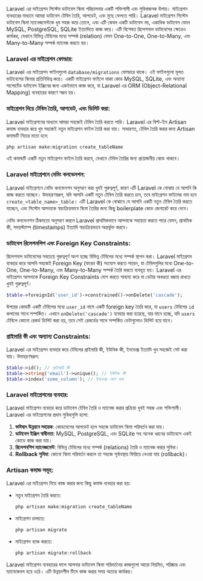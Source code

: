 Laravel এর মাইগ্রেশন সিস্টেম ডাটাবেস স্কিমা পরিচালনার একটি শক্তিশালী এবং সুবিধাজনক উপায়। মাইগ্রেশন ব্যবহারের মাধ্যমে আমরা ডাটাবেস টেবিল তৈরি, আপডেট, এবং মুছে ফেলতে পারি। Laravel মাইগ্রেশন সিস্টেম ডাটাবেস স্কিমা ম্যানেজমেন্টকে খুব সহজ করে তোলে, এবং এটি কেবল একটি ডাটাবেস নয়, একাধিক ডাটাবেস যেমন MySQL, PostgreSQL, SQLite ইত্যাদিতে কাজ করে। এটি বিশেষত রিলেশনাল ডাটাবেসের ক্ষেত্রেও কার্যকর, যেখানে বিভিন্ন টেবিলের মধ্যে সম্পর্ক (relation) যেমন One-to-One, One-to-Many, এবং Many-to-Many সম্পর্ক ম্যানেজ করতে হয়।

### Laravel এর মাইগ্রেশন ফোল্ডার:

Laravel এর মাইগ্রেশন ফাইলগুলো `database/migrations` ফোল্ডারে থাকে। এই ফাইলগুলো মূলত ডাটাবেসের স্কিমার প্রতিনিধিত্ব করে। একটি মাইগ্রেশন ফাইলে থাকা কোড MySQL, SQLite, এবং অন্যান্য সাপোর্টেড ডাটাবেস ইঞ্জিনের জন্য একইভাবে কাজ করে, যা Laravel এর ORM (Object-Relational Mapping) ব্যবহারের কারণে সম্ভব হয়।

### মাইগ্রেশন দিয়ে টেবিল তৈরি, আপডেট, এবং ডিলিট করা:

Laravel মাইগ্রেশনের মাধ্যমে আমরা সহজেই টেবিল তৈরি করতে পারি। Laravel এর বিল্ট-ইন Artisan কমান্ড ব্যবহার করে খুব সহজেই নতুন মাইগ্রেশন ফাইল তৈরি করা যায়। সাধারণত, টেবিল তৈরি করার জন্য Artisan কমান্ডটি নিচের মতো হবে:

```bash
php artisan make:migration create_tableName
```

এই কমান্ডটি একটি নতুন মাইগ্রেশন ফাইল তৈরি করবে, যেখানে টেবিল তৈরির জন্য প্রয়োজনীয় কোড থাকবে।

### Laravel মাইগ্রেশনে নেমিং কনভেনশন:

Laravel মাইগ্রেশনে নেমিং কনভেনশন অনুসরণ করা খুবই গুরুত্বপূর্ণ, কারণ এটি Laravel কে বোঝায় যে আপনি কি কাজ করতে যাচ্ছেন। উদাহরণস্বরূপ, যদি আপনি একটি নতুন টেবিল তৈরি করতে চান, তবে মাইগ্রেশন ফাইলের নাম হবে `create_<table_name>_table`। এটি Laravel কে বোঝাবে যে আপনি একটি নতুন টেবিল তৈরি করতে যাচ্ছেন, এবং সিস্টেম আপনাকে স্বয়ংক্রিয়ভাবে স্কিমা তৈরির জন্য কিছু boilerplate কোড জেনারেট করে দেবে।

নেমিং কনভেনশন ঠিকমতো অনুসরণ করলে Laravel প্রাথমিকভাবে আপনাকে সহায়তা করতে পারে যেমন, প্রাথমিক কী, সময়স্ট্যাম্প (timestamps) ইত্যাদি স্বয়ংক্রিয়ভাবে অন্তর্ভুক্ত করবে।

### ডাটাবেস রিলেশনশিপ এবং Foreign Key Constraints:

রিলেশনাল ডাটাবেসের সবচেয়ে গুরুত্বপূর্ণ অংশ হচ্ছে বিভিন্ন টেবিলের মধ্যে সম্পর্ক স্থাপন করা। Laravel মাইগ্রেশন ব্যবহার করে আপনি সহজেই Foreign Key (ফরেন কী) সংযোগ করতে পারেন, যা টেবিলগুলির মধ্যে One-to-One, One-to-Many, এবং Many-to-Many সম্পর্ক তৈরি করতে ব্যবহৃত হয়। Laravel এর মাইগ্রেশন আপনাকে Foreign Key Constraints যোগ করতে সাহায্য করে যা ডেটার অখণ্ডতা বজায় রাখতে খুবই গুরুত্বপূর্ণ।

```php
$table->foreignId('user_id')->constrained()->onDelete('cascade');
```

উপরের কোডটি একটি টেবিলের মধ্যে `user_id` নামে একটি foreign key তৈরি করে, যা `users` টেবিলের `id` কলামের সাথে সম্পর্কিত। এখানে `onDelete('cascade')` ব্যবহার করা হয়েছে, যার মানে হচ্ছে, যদি `users` টেবিলে কোনো রেকর্ড ডিলিট করা হয়, তবে সেই রেকর্ডের সাথে সম্পর্কিত ডেটাগুলোও ডিলিট হয়ে যাবে।

### প্রাইমারি কী এবং অন্যান্য Constraints:

Laravel এর মাইগ্রেশন ব্যবহার করে টেবিলের প্রাইমারি কী, ইউনিক কী, ইনডেক্স ইত্যাদি খুব সহজেই সেট করা যায়। উদাহরণস্বরূপ:

```php
$table->id(); // প্রাইমারি কী
$table->string('email')->unique(); // ইউনিক কী
$table->index('some_column'); // ইনডেক্স যোগ করা
```

### Laravel মাইগ্রেশনের ব্যবহার:

Laravel মাইগ্রেশন ব্যবহার করে ডাটাবেস টেবিল তৈরি ও ম্যানেজ করার প্রক্রিয়া খুবই সহজ এবং শক্তিশালী। Laravel এর মাইগ্রেশনের প্রধান সুবিধাগুলি হলো:

1. **ভবিষ্যৎ উন্নয়নে সহায়ক**: কোডবেসের আপডেট হলে সহজে ডাটাবেস স্কিমা পরিবর্তন করা যায়।
2. **ডাটাবেস ইঞ্জিন স্বাধীনতা**: MySQL, PostgreSQL, এবং SQLite সহ অনেক ধরনের ডাটাবেসে একই কোডে কাজ করা যায়।
3. **রিলেশনশিপ ম্যানেজমেন্ট**: বিভিন্ন টেবিলের মধ্যে সম্পর্ক (relations) তৈরি ও ম্যানেজ করার সুবিধা।
4. **Rollback সুবিধা**: কোনো স্কিমা পরিবর্তন করলে তা সহজে পূর্বাবস্থায় ফিরিয়ে নেওয়া যায় (rollback)।

### Artisan কমান্ড সমূহ:

Laravel এর মাইগ্রেশন নিয়ে কাজ করার জন্য কিছু কমান্ড ব্যবহার করা হয়:

-   নতুন মাইগ্রেশন তৈরি করতে:

    ```bash
    php artisan make:migration create_tableName
    ```

-   মাইগ্রেশন চালাতে:

    ```bash
    php artisan migrate
    ```

-   মাইগ্রেশন ব্যাক করতে:
    ```bash
    php artisan migrate:rollback
    ```

Laravel মাইগ্রেশন ব্যবহারের ফলে আপনার ডাটাবেস স্কিমা পরিবর্তনের কাজগুলো আরো নিয়মিত, পরিষ্কার এবং ম্যানেজেবল হয়ে ওঠে। এটি উন্নয়নশীল টিমে কাজ করার সময় অত্যন্ত কার্যকর।
